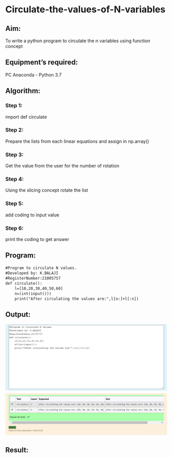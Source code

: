 # Circulate-the-values-of-N-variables
## Aim:
To write a python program to circulate the n variables using function concept
## Equipment’s required:
PC
Anaconda - Python 3.7
## Algorithm: 
### Step 1: 
import def circulate
### Step 2: 
Prepare the lists from each linear equations and assign in np.array()
### Step 3: 
Get the value from the user for the number of rotation
### Step 4: 
Using the slicing concept rotate the list

### Step 5: 
add coding to input value
### Step 6: 
print the coding to get answer
## Program:
~~~
#Program to circulate N values.
#Developed by: K.BALAJI
#RegisterNumber:21005757
def circulate():
    l=[10,20,30,40,50,60]
    n=(int(input()))
    print("After circulating the values are:",l[n:]+l[:n])
~~~

## Output:
![OUTPUT1](/output.png)

## Result:
